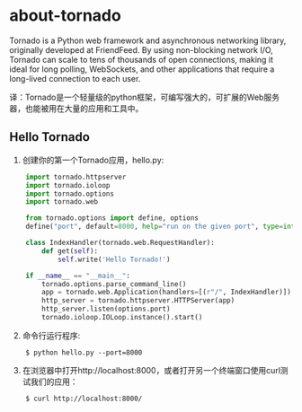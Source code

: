 # about-tornado

Tornado is a Python web framework and asynchronous networking library, originally developed at FriendFeed. By using non-blocking network I/O, Tornado can scale to tens of thousands of open connections, making it ideal for long polling, WebSockets, and other applications that require a long-lived connection to each user.

译：Tornado是一个轻量级的python框架，可编写强大的，可扩展的Web服务器，也能被用在大量的应用和工具中。

## Hello Tornado

1. 创建你的第一个Tornado应用，hello.py:

```python
    import tornado.httpserver
    import tornado.ioloop
    import tornado.options
    import tornado.web

    from tornado.options import define, options
    define("port", default=8000, help="run on the given port", type=int)

    class IndexHandler(tornado.web.RequestHandler):
        def get(self):
            self.write('Hello Tornado!')

    if __name__ == "__main__":
        tornado.options.parse_command_line()
        app = tornado.web.Application(handlers=[(r"/", IndexHandler)])
        http_server = tornado.httpserver.HTTPServer(app)
        http_server.listen(options.port)
        tornado.ioloop.IOLoop.instance().start()
```

2. 命令行运行程序:

```
    $ python hello.py --port=8000
```

3. 在浏览器中打开http://localhost:8000，或者打开另一个终端窗口使用curl测试我们的应用：

```
    $ curl http://localhost:8000/
```




